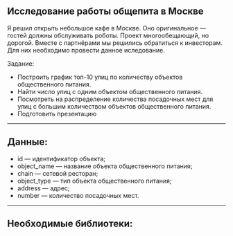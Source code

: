 ## Исследование работы общепита в Москве

Я решил открыть небольшое кафе в Москве. Оно оригинальное — гостей должны обслуживать роботы. Проект многообещающий, но дорогой. Вместе с партнёрами мы решились обратиться к инвесторам. Для них необходимо провести данное иследование.

Задание:
 - Построить график топ-10 улиц по количеству объектов общественного питания. 
 - Найти число улиц с одним объектом общественного питания. 
 - Посмотреть на распределение количества посадочных мест для улиц с большим количеством объектов общественного питания.
 - Подготовить презентацию

***

## Данные:

 - id — идентификатор объекта;
 - object_name — название объекта общественного питания;
 - chain — сетевой ресторан;
 - object_type — тип объекта общественного питания;
 - address — адрес;
 - number — количество посадочных мест.

***

## Необходимые библиотеки:
